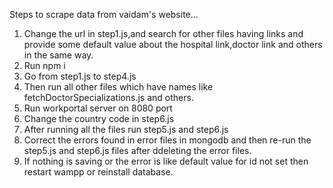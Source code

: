 Steps to scrape data from vaidam's website...

1. Change the url in step1.js,and search for other files having links and provide some default value about the hospital link,doctor link and others in the same way.
2. Run npm i
3. Go from step1.js to step4.js
4. Then run all other files which have names like fetchDoctorSpecializations.js and others.
5. Run workportal server on 8080 port
6. Change the country code in step6.js
7. After running all the files run step5.js and step6.js
8. Correct the errors found in error files in mongodb and then re-run the step5.js and step6.js files after ddeleting the error files.
9. If nothing is saving or the error is like default value for id not set then restart wampp or reinstall database.
